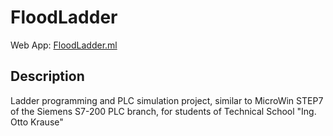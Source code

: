 # FloodLadder

Web App: [FloodLadder.ml](https://floodladder.ml)

## Description

Ladder programming and PLC simulation project, similar to MicroWin STEP7 of the Siemens S7-200 PLC branch, for students of Technical School "Ing. Otto Krause"

